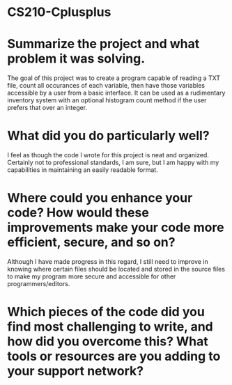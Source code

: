 # CS210-Cplusplus

# Summarize the project and what problem it was solving.
The goal of this project was to create a program capable of reading a TXT file, count all occurances of each variable, then have those variables accessible by a user from a basic interface. It can be used as a rudimentary inventory system with  an optional histogram count method if the user prefers that over an integer. 

# What did you do particularly well?
I feel as though the code I wrote for this project is neat and organized. Certainly not to professional standards, I am sure, but I am happy with my capabilities in maintaining an easily readable format. 

# Where could you enhance your code? How would these improvements make your code more efficient, secure, and so on?
Although I have made progress in this regard, I still need to improve in knowing where certain files should be located and stored in the source files to make my program more secure and accessible for other programmers/editors. 

# Which pieces of the code did you find most challenging to write, and how did you overcome this? What tools or resources are you adding to your support network?
